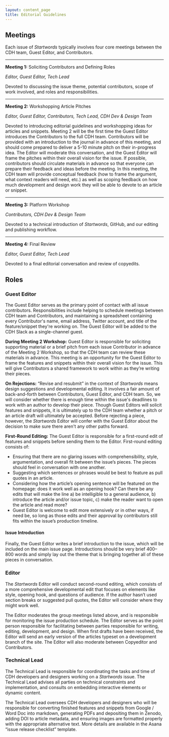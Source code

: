 ```yaml
---
layout: content_page
title: Editorial Guidelines
---
```


<!--more-->

## Meetings

Each issue of _Startwords_ typically involves four core meetings between the CDH team, Guest Editor, and Contributors.

**********

**Meeting 1:** Soliciting Contributors and Defining Roles

*Editor, Guest Editor, Tech Lead*

Devoted to discussing the issue theme, potential contributors, scope of work involved, and roles and responsibilities.

**********

**Meeting 2:** Workshopping Article Pitches

*Editor, Guest Editor, Contributors, Tech Lead, CDH Dev & Design Team*

Devoted to introducing editorial guidelines and workshopping ideas for articles and snippets. Meeting 2 will be the first time the Guest Editor introduces the Contributors to the full CDH team. Contributors will be provided with an introduction to the journal in advance of this meeting, and should come prepared to deliver a 5-10 minute pitch on their in-progress idea. The Editor will moderate this conversation, and the Guest Editor will frame the pitches within their overall vision for the issue. If possible, contributors should circulate materials in advance so that everyone can prepare their feedback and ideas before the meeting. In this meeting, the CDH team will provide conceptual feedback (how to frame the argument, what context readers will need, etc.) as well as scoping feedback on how much development and design work they will be able to devote to an article or snippet.

**********

**Meeting 3:** Platform Workshop

*Contributors, CDH Dev & Design Team*

Devoted to a technical introduction of _Startwords_, GitHub, and our editing and publishing workflow.

**********

**Meeting 4:** Final Review

*Editor, Guest Editor, Tech Lead*

Devoted to a final editorial conversation and review of copyedits.

## Roles

### Guest Editor

The Guest Editor serves as the primary point of contact with all issue contributors. Responsibilities include helping to schedule meetings between CDH team and Contributors, and maintaining a spreadsheet containing every Contributor's name, email address, Twitter account, and title of the feature/snippet they're working on. The Guest Editor will be added to the CDH Slack as a single-channel guest.

**During Meeting 2 Workshop:** Guest Editor is responsible for soliciting supporting material or a brief pitch from each issue Contributor in advance of the Meeting 2 Workshop, so that the CDH team can review these materials in advance. This meeting is an opportunity for the Guest Editor to frame the features and snippets within their overall vision for the issue. This will give Contributors a shared framework to work within as they’re writing their pieces.

**On Rejections:** “Revise and resubmit” in the context of _Startwords_ means design suggestions and developmental editing. It involves a fair amount of back-and-forth between Contributors, Guest Editor, and CDH team. So, we will consider whether there is enough time within the issue's deadlines to work with an author to develop their piece. Though Guest Editors will solicit features and snippets, it is ultimately up to the CDH team whether a pitch or an article draft will ultimately be accepted. Before rejecting a piece, however, the _Startwords_ Editor will confer with the Guest Editor about the decision to make sure there aren't any other paths forward.

**First-Round Editing:** The Guest Editor is responsible for a first-round edit of features and snippets before sending them to the Editor. First-round editing consists of:

- Ensuring that there are no glaring issues with comprehensibility, style, argumentation, and overall fit between the issue’s pieces. The pieces should feel in conversation with one another.
- Suggesting which sentences or phrases would be best to feature as pull quotes in an article.
- Considering how the article’s opening sentence will be featured on the homepage: does it work well as an opening hook? Can there be any edits that will make the line a) be intelligible to a general audience, b) introduce the article and/or issue topic, c) make the reader want to open the article and read more?
- Guest Editor is welcome to edit more extensively or in other ways, if need be, so long as those edits and their approval by contributors still fits within the issue’s production timeline.

#### Issue Introduction

Finally, the Guest Editor writes a brief introduction to the issue, which will be included on the main issue page. Introductions should be very brief 400–800 words and simply lay out the theme that is bringing together all of these pieces in conversation.

### Editor

The _Startwords_ Editor will conduct second-round editing, which consists of a more comprehensive developmental edit that focuses on elements like style, opening hook, and questions of audience. If the author hasn’t used section breaks or suggested pull quotes, the Editor will consider where they might work well.

The Editor moderates the group meetings listed above, and is responsible for monitoring the issue production schedule. The Editor serves as the point person responsible for facilitating between parties responsible for writing, editing, development, and design. When first drafts have been received, the Editor will send an early version of the articles typeset on a development branch of the site. The Editor will also moderate between Copyeditor and Contributors.

### Technical Lead

The Technical Lead is responsible for coordinating the tasks and time of CDH developers and designers working on a _Startwords_ issue. The Technical Lead advises all parties on technical constraints and implementation, and consults on embedding interactive elements or dynamic content.

The Technical Lead oversees CDH developers and designers who will be responsible for converting finished features and snippets from Google / Word Doc into markdown, generating PDFs and depositing them in Zenodo, adding DOI to article metadata, and ensuring images are formatted properly with the appropriate alternative text. More details are available in the Asana “issue release checklist” template.